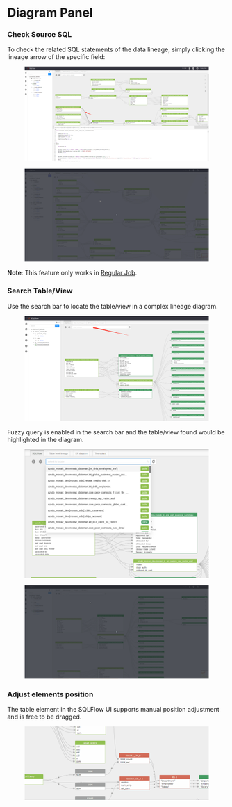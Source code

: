 # Diagram Panel

### Check Source SQL

To check the related SQL statements of the data lineage, simply clicking the lineage arrow of the specific field:

<figure><img src="../../.gitbook/assets/微信截图_20230519204458.png" alt=""><figcaption></figcaption></figure>

<figure><img src="../../.gitbook/assets/Peek 2023-05-21 09-38.gif" alt=""><figcaption></figcaption></figure>

**Note**: This feature only works in [Regular Job](../getting-started/different-modes-in-gudu-sqlflow/job-mode.md#regular-job).

### Search Table/View

Use the search bar to locate the table/view in a complex lineage diagram.

<figure><img src="../../.gitbook/assets/微信截图_20230522151842.png" alt=""><figcaption></figcaption></figure>

Fuzzy query is enabled in the search bar and the table/view found would be highlighted in the diagram.&#x20;

<figure><img src="../../.gitbook/assets/微信截图_20230522152615 (1).png" alt=""><figcaption></figcaption></figure>

<figure><img src="../../.gitbook/assets/Peek 2023-05-22 15-21.gif" alt=""><figcaption></figcaption></figure>

### Adjust elements position

The table element in the SQLFlow UI supports manual position adjustment and is free to be dragged.

<figure><img src="../../.gitbook/assets/6993db26_2068361.gif" alt=""><figcaption></figcaption></figure>
